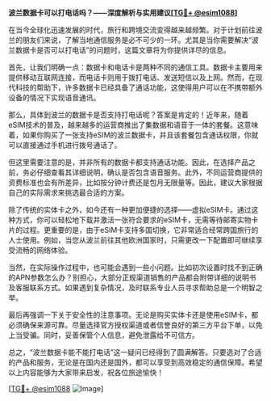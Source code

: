 **波兰数据卡可以打电话吗？——深度解析与实用建议[[TG💪+ @esim1088](https://t.me/s/esim1088)]**

在当今全球化迅速发展的时代，旅行和跨境交流变得越来越频繁。对于计划前往波兰的朋友们来说，了解当地通信服务是必不可少的一环。尤其是当你需要解决“波兰数据卡是否可以打电话”的问题时，这篇文章将为你提供详尽的信息。

首先，让我们明确一点：数据卡和电话卡是两种不同的通信工具。数据卡主要用来提供移动互联网连接，而电话卡则用于拨打电话、发送短信以及上网。然而，在现代科技的帮助下，许多数据卡已经具备了通话功能，这使得用户可以在不携带额外设备的情况下实现语音通讯。

那么，具体到波兰的数据卡是否支持打电话呢？答案是肯定的！近年来，随着eSIM技术的普及，越来越多的运营商推出了集数据和语音于一体的套餐。这意味着，如果你购买了一张支持eSIM的波兰数据卡，并且该套餐包含通话权限，你就可以直接通过手机进行拨号通话了。

但这里需要注意的是，并非所有的数据卡都支持通话功能。因此，在选择产品之前，务必仔细查看其详细说明，确认是否包含语音服务。此外，不同运营商提供的资费标准也会有所差异，比如按分钟计费还是包月无限量等。因此，建议大家根据自己的实际需求来挑选最合适的方案。

除了传统的实体卡之外，如今还有一种更加便捷的选择——虚拟eSIM卡。通过这种方式，你可以轻松地下载并激活一张符合要求的eSIM卡，无需等待邮寄实物卡片的过程。更重要的是，由于eSIM卡支持多国切换，它非常适合经常跨国旅行的人士使用。例如，当您从波兰前往其他欧洲国家时，只需更改一下配置即可继续享受流畅的网络体验。

当然，在实际操作过程中，也可能会遇到一些小问题。比如初次设置时找不到正确的APN参数怎么办？别担心，大部分正规渠道销售的产品都会附带详细的说明书及客服联系方式。如果遇到复杂情况，及时联系专业人员寻求帮助总是一个明智之举。

最后再强调一下关于安全性的注意事项。无论是购买实体卡还是使用eSIM卡，都必须确保来源可靠。尽量选择官方授权渠道或者信誉良好的第三方平台下单，以免上当受骗。同时，妥善保管个人信息，避免泄露给不可信方。

总之，“波兰数据卡能不能打电话”这一疑问已经得到了圆满解答。只要选对了合适的产品和服务，无论是在国内还是国外，都可以享受到高效稳定的通信保障。希望以上内容能够为大家带来启发，祝各位旅途愉快！

[[TG💪+ @esim1088](https://t.me/s/esim1088) ![Image](https://i.postimg.cc/4NQfJmqS/Snipaste-2025-05-13-00-14-12.png)]